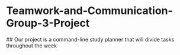 # Teamwork-and-Communication-Group-3-Project



\## Our project is a command-line study planner that will divide tasks throughout the week  

